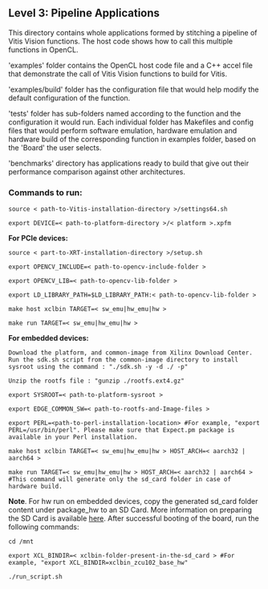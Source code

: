 ## Level 3: Pipeline Applications

This directory contains whole applications formed by stitching a pipeline of Vitis Vision functions. The host code shows how to call this multiple functions in OpenCL.

'examples' folder contains the OpenCL host code file and a C++ accel file that demonstrate the call of Vitis Vision functions to build for Vitis.

'examples/build' folder has the configuration file that would help modify the default configuration of the function.

'tests' folder has sub-folders named according to the function and the configuration it would run. Each individual folder has Makefiles and config files that would perform software emulation, hardware emulation and hardware build of the corresponding function in examples folder, based on the 'Board' the user selects.

'benchmarks' directory has applications ready to build that give out their performance comparison against other architectures.

### Commands to run:

    source < path-to-Vitis-installation-directory >/settings64.sh

    export DEVICE=< path-to-platform-directory >/< platform >.xpfm

**For PCIe devices:**

    source < part-to-XRT-installation-directory >/setup.sh

	export OPENCV_INCLUDE=< path-to-opencv-include-folder >

	export OPENCV_LIB=< path-to-opencv-lib-folder >

	export LD_LIBRARY_PATH=$LD_LIBRARY_PATH:< path-to-opencv-lib-folder >

    make host xclbin TARGET=< sw_emu|hw_emu|hw >

    make run TARGET=< sw_emu|hw_emu|hw >

**For embedded devices:**

	Download the platform, and common-image from Xilinx Download Center. Run the sdk.sh script from the common-image directory to install sysroot using the command : "./sdk.sh -y -d ./ -p"

	Unzip the rootfs file : "gunzip ./rootfs.ext4.gz"

    export SYSROOT=< path-to-platform-sysroot >

	export EDGE_COMMON_SW=< path-to-rootfs-and-Image-files >

	export PERL=<path-to-perl-installation-location> #For example, "export PERL=/usr/bin/perl". Please make sure that Expect.pm package is available in your Perl installation.

    make host xclbin TARGET=< sw_emu|hw_emu|hw > HOST_ARCH=< aarch32 | aarch64 >

    make run TARGET=< sw_emu|hw_emu|hw > HOST_ARCH=< aarch32 | aarch64 > #This command will generate only the sd_card folder in case of hardware build.

**Note**. For hw run on embedded devices, copy the generated sd_card folder content under package_hw to an SD Card. More information on preparing the SD Card is available [here](https://xilinx-wiki.atlassian.net/wiki/spaces/A/pages/18842385/How+to+format+SD+card+for+SD+boot#HowtoformatSDcardforSDboot-CopingtheImagestotheNewPartitions). After successful booting of the board, run the following commands:

    cd /mnt

    export XCL_BINDIR=< xclbin-folder-present-in-the-sd_card > #For example, "export XCL_BINDIR=xclbin_zcu102_base_hw"

    ./run_script.sh
